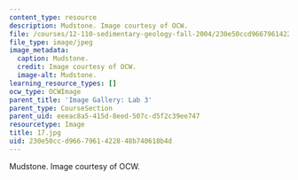 ```yaml
---
content_type: resource
description: Mudstone. Image courtesy of OCW.
file: /courses/12-110-sedimentary-geology-fall-2004/230e50ccd9667961422848b740618b4d_17.jpg
file_type: image/jpeg
image_metadata:
  caption: Mudstone.
  credit: Image courtesy of OCW.
  image-alt: Mudstone.
learning_resource_types: []
ocw_type: OCWImage
parent_title: 'Image Gallery: Lab 3'
parent_type: CourseSection
parent_uid: eeeac8a5-415d-8eed-507c-d5f2c39ee747
resourcetype: Image
title: 17.jpg
uid: 230e50cc-d966-7961-4228-48b740618b4d
---
```

Mudstone. Image courtesy of OCW.

